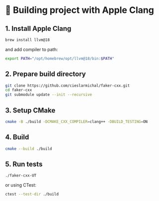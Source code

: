 # 🔨 Building project with Apple Clang

## 1. Install Apple Clang

```bash
brew install llvm@18
```

and add compiler to path:

```bash
export PATH="/opt/homebrew/opt/llvm@18/bin:$PATH"
```

## 2. Prepare build directory

```bash
git clone https://github.com/cieslarmichal/faker-cxx.git
cd faker-cxx
git submodule update --init --recursive
```

## 3. Setup CMake

```bash
cmake -B ./build -DCMAKE_CXX_COMPILER=clang++ -DBUILD_TESTING=ON
```

## 4. Build

```bash
cmake --build ./build
```

## 5. Run tests

```bash
./faker-cxx-UT
```

or using CTest:

```bash
ctest --test-dir ./build
```
